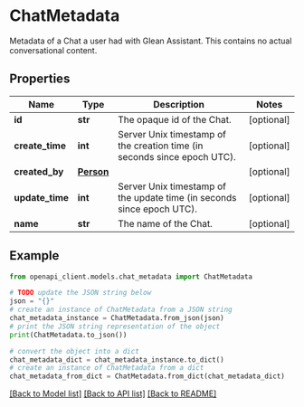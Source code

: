 # ChatMetadata

Metadata of a Chat a user had with Glean Assistant. This contains no actual conversational content.

## Properties

Name | Type | Description | Notes
------------ | ------------- | ------------- | -------------
**id** | **str** | The opaque id of the Chat. | [optional] 
**create_time** | **int** | Server Unix timestamp of the creation time (in seconds since epoch UTC). | [optional] 
**created_by** | [**Person**](Person.md) |  | [optional] 
**update_time** | **int** | Server Unix timestamp of the update time (in seconds since epoch UTC). | [optional] 
**name** | **str** | The name of the Chat. | [optional] 

## Example

```python
from openapi_client.models.chat_metadata import ChatMetadata

# TODO update the JSON string below
json = "{}"
# create an instance of ChatMetadata from a JSON string
chat_metadata_instance = ChatMetadata.from_json(json)
# print the JSON string representation of the object
print(ChatMetadata.to_json())

# convert the object into a dict
chat_metadata_dict = chat_metadata_instance.to_dict()
# create an instance of ChatMetadata from a dict
chat_metadata_from_dict = ChatMetadata.from_dict(chat_metadata_dict)
```
[[Back to Model list]](../README.md#documentation-for-models) [[Back to API list]](../README.md#documentation-for-api-endpoints) [[Back to README]](../README.md)


